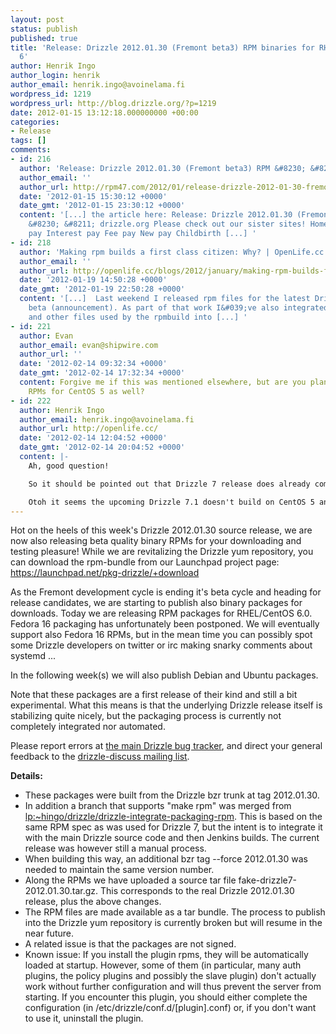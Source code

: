 ```yaml
---
layout: post
status: publish
published: true
title: 'Release: Drizzle 2012.01.30 (Fremont beta3) RPM binaries for RHEL / CentOS
  6'
author: Henrik Ingo
author_login: henrik
author_email: henrik.ingo@avoinelama.fi
wordpress_id: 1219
wordpress_url: http://blog.drizzle.org/?p=1219
date: 2012-01-15 13:12:18.000000000 +00:00
categories:
- Release
tags: []
comments:
- id: 216
  author: 'Release: Drizzle 2012.01.30 (Fremont beta3) RPM &#8230; &#8211; drizzle.org'
  author_email: ''
  author_url: http://rpm47.com/2012/01/release-drizzle-2012-01-30-fremont-beta3-rpm-drizzle-org/
  date: '2012-01-15 15:30:12 +0000'
  date_gmt: '2012-01-15 23:30:12 +0000'
  content: '[...] the article here: Release: Drizzle 2012.01.30 (Fremont beta3) RPM
    &#8230; &#8211; drizzle.org Please check out our sister sites! Home pay Buyer
    pay Interest pay Fee pay New pay Childbirth [...] '
- id: 218
  author: 'Making rpm builds a first class citizen: Why? | OpenLife.cc'
  author_email: ''
  author_url: http://openlife.cc/blogs/2012/january/making-rpm-builds-first-class-citizen-why
  date: '2012-01-19 14:50:28 +0000'
  date_gmt: '2012-01-19 22:50:28 +0000'
  content: '[...]  Last weekend I released rpm files for the latest Drizzle Fremont
    beta (announcement). As part of that work I&#039;ve also integrated the spec file
    and other files used by the rpmbuild into [...] '
- id: 221
  author: Evan
  author_email: evan@shipwire.com
  author_url: ''
  date: '2012-02-14 09:32:34 +0000'
  date_gmt: '2012-02-14 17:32:34 +0000'
  content: Forgive me if this was mentioned elsewhere, but are you planning to build
    RPMs for CentOS 5 as well?
- id: 222
  author: Henrik Ingo
  author_email: henrik.ingo@avoinelama.fi
  author_url: http://openlife.cc/
  date: '2012-02-14 12:04:52 +0000'
  date_gmt: '2012-02-14 20:04:52 +0000'
  content: |-
    Ah, good question!

    So it should be pointed out that Drizzle 7 release does already come with both RPMs and DEBs, including (of course) for CentOS 5. See http://docs.drizzle.org/installing/redhat.html

    Otoh it seems the upcoming Drizzle 7.1 doesn't build on CentOS 5 anymore, nor is there any interest to support it as far as I know.
---
```

<div id="release-notes">

Hot on the heels of this week's Drizzle 2012.01.30 source release, we are now also releasing beta quality binary RPMs for your downloading and testing pleasure! While we are revitalizing the Drizzle yum repository, you can download the rpm-bundle from our Launchpad project page: <a title="Drizzle DEB and RPM downloads" href="https://launchpad.net/pkg-drizzle/+download">https://launchpad.net/pkg-drizzle/+download</a>

As the Fremont development cycle is ending it's beta cycle and heading for release candidates, we are starting to publish also binary packages for downloads. Today we are releasing RPM packages for RHEL/CentOS 6.0. Fedora 16 packaging has unfortunately been postponed. We will eventually support also Fedora 16 RPMs, but in the mean time you can possibly spot some Drizzle developers on twitter or irc making snarky comments about systemd ...

In the following week(s) we will also publish Debian and Ubuntu packages.

Note that these packages are a first release of their kind and still a bit experimental. What this means is that the underlying Drizzle release itself is stabilizing quite nicely, but the packaging process is currently not completely integrated nor automated.

Please report errors at <a title="Drizzle bug tracker" href="https://bugs.launchpad.net/drizzle">the main Drizzle bug tracker</a>, and direct your general feedback to the <a href="https://launchpad.net/~drizzle-discuss">drizzle-discuss mailing list</a>.

<strong>Details:</strong>
<ul>
	<li>These packages were built from the Drizzle bzr trunk at tag 2012.01.30.</li>
	<li>In addition a branch that supports "make rpm" was merged from <a href="https://launchpad.net/+branch/%7Ehingo/drizzle/drizzle-integrate-packaging-rpm">lp:~hingo/drizzle/drizzle-integrate-packaging-rpm</a>. This is based on the same RPM spec as was used for Drizzle 7, but the intent is to integrate it with the main Drizzle source code and then Jenkins builds. The current release was however still a manual process.</li>
	<li>When building this way, an additional bzr tag --force 2012.01.30 was needed to maintain the same version number.</li>
	<li>Along the RPMs we have uploaded a source tar file fake-drizzle7-<wbr>2012.01.<wbr>30.tar.<wbr>gz. This corresponds to the real Drizzle 2012.01.30 release, plus the above changes.</wbr></wbr></wbr></li>
	<li>The RPM files are made available as a tar bundle. The process to publish into the Drizzle yum repository is currently broken but will resume in the near future.</li>
	<li>A related issue is that the packages are not signed.</li>
	<li>Known issue: If you install the plugin rpms, they will be automatically loaded at startup. However, some of them (in particular, many auth plugins, the policy plugins and possibly the slave plugin) don't actually work without further configuration and will thus prevent the server from starting. If you encounter this plugin, you should either complete the configuration (in /etc/drizzle/conf.d/[plugin].conf) or, if you don't want to use it, uninstall the plugin.</li>
</ul>
</div>
